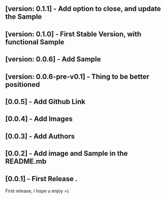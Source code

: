 

## [version: 0.1.1] - Add option to close, and update the Sample

## [version: 0.1.0] - First Stable Version, with functional Sample

## [version: 0.0.6] - Add Sample

## [version: 0.0.6-pre-v0.1] - Thing to be better positioned

## [0.0.5] - Add Github Link

## [0.0.4] - Add Images

## [0.0.3] - Add Authors

## [0.0.2] - Add image and Sample in the README.mb

## [0.0.1] - First Release .

First release, i hope u enjoy =)